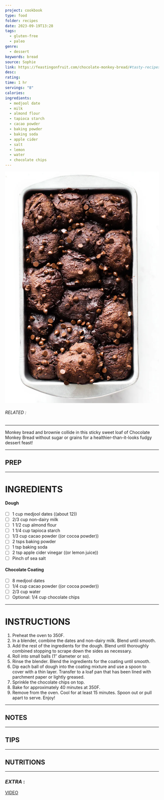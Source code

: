 ```yaml
---
project: cookbook
type: food
folder: recipes
date: 2023-09-19T13:28
tags:
  - gluten-free
  - paleo
genre:
  - dessert
keywords: bread
source: Sophie
link: https://feastingonfruit.com/chocolate-monkey-bread/#tasty-recipes-14960
desc: 
rating: 
time: 1 hr
servings: "8"
calories: 
ingredients:
  - medjool date
  - milk
  - almond flour
  - tapioca starch
  - cacao powder
  - baking powder
  - baking soda
  - apple cider
  - salt
  - lemon
  - water
  - chocolate chips
---
```


![IMAGE](image_169.png)

###### *RELATED* : 
---
Monkey bread and brownie collide in this sticky sweet loaf of Chocolate Monkey Bread without sugar or grains for a healthier-than-it-looks fudgy dessert feast!

---
## PREP



---
# INGREDIENTS

#### Dough

- [ ] 1 cup medjool dates ((about 12))
- [ ] 2/3 cup non-dairy milk
- [ ] 1 1/2 cup almond flour
- [ ] 1 1/4 cup tapioca starch
- [ ] 1/3 cup cacao powder ((or cocoa powder))
- [ ] 2 tsps baking powder
- [ ] 1 tsp baking soda
- [ ] 2 tsp apple cider vinegar ((or lemon juice))
- [ ] Pinch of sea salt

#### Chocolate Coating

- [ ] 8 medjool dates
- [ ] 1/4 cup cacao powder ((or cocoa powder))
- [ ] 2/3 cup water
- [ ] Optional: 1/4 cup chocolate chips

---
# INSTRUCTIONS

1. Preheat the oven to 350F.
2. In a blender, combine the dates and non-dairy milk. Blend until smooth.
3. Add the rest of the ingredients for the dough. Blend until thoroughly combined stopping to scrape down the sides as necessary.
4. Roll into small balls (1″ diameter or so).
5. Rinse the blender. Blend the ingredients for the coating until smooth.
6. Dip each ball of dough into the coating mixture and use a spoon to cover with a thin layer. Transfer to a loaf pan that has been lined with parchment paper or lightly greased.
7. Sprinkle the chocolate chips on top.
8. Bake for approximately 40 minutes at 350F.
9. Remove from the oven. Cool for at least 15 minutes. Spoon out or pull apart to serve. Enjoy!

---
## NOTES



---
## TIPS



---
## NUTRITIONS



---
### *EXTRA* :

[VIDEO](https://www.youtube.com/watch?v=xYRdzcKLurA)

